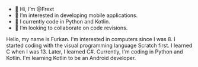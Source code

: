 - 👋 Hi, I’m @Frext
- 👀 I’m interested in developing mobile applications.
- 🌱 I currently code in Python and Kotlin.
- 💞️ I’m looking to collaborate on code revisions.

Hello, my name is Furkan. I'm interested in computers since I was 8. I started coding with the visual programming language Scratch first. I learned C when I was 13. Later, I learned C#. Currently, I'm coding in Python and Kotlin. I'm learning Kotlin to be an Android developer.

<!---
Frext/Frext is a ✨ special ✨ repository because its `README.md` (this file) appears on your GitHub profile.
You can click the Preview link to take a look at your changes.
--->
